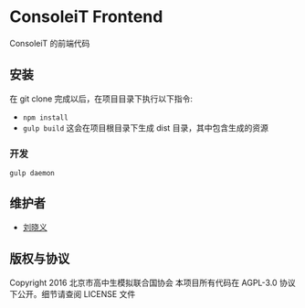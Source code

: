 # ConsoleiT Frontend
ConsoleiT 的前端代码

## 安装
在 git clone 完成以后，在项目目录下执行以下指令:
* `npm install`
* `gulp build`
这会在项目根目录下生成 dist 目录，其中包含生成的资源

### 开发
```
gulp daemon
```

## 维护者
- [刘晓义](mailto:circuitcoder0@gmail.com)

## 版权与协议
Copyright 2016 北京市高中生模拟联合国协会
本项目所有代码在 AGPL-3.0 协议下公开。细节请查阅 LICENSE 文件
